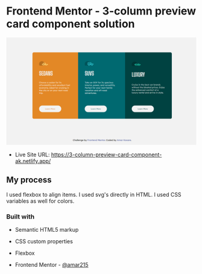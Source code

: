 # Frontend Mentor - 3-column preview card component solution

![Screenshot of card Component](images/Screenshot%20(13).png)

- Live Site URL: https://3-column-preview-card-component-ak.netlify.app/

## My process
I used flexbox to align items.
I used svg's directly in HTML.
I used CSS variables as well for colors.


### Built with

- Semantic HTML5 markup
- CSS custom properties
- Flexbox



- Frontend Mentor - [@amar215](https://www.frontendmentor.io/profile/amar215)

